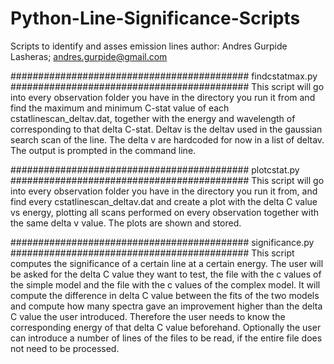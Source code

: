 # Python-Line-Significance-Scripts
Scripts to identify and asses emission lines
author: Andres Gurpide Lasheras; andres.gurpide@gmail.com

###########################################
            findcstatmax.py
###########################################
This script will go into every observation folder you have in the directory you run it from and find the maximum and minimum C-stat value of each cstatlinescan_deltav.dat, together with the energy and wavelength of corresponding to that delta C-stat. Deltav is the deltav used in the gaussian search scan of the line. The delta v are hardcoded for now in a list of deltav. The output is prompted in the command line.


###########################################
            plotcstat.py
###########################################
This script will go into every observation folder you have in the directory you run it from, and find every cstatlinescan_deltav.dat and create a plot with the delta C value vs energy, plotting all scans performed on every observation  together with the same delta v value. The plots are shown and stored.

###########################################
            significance.py
###########################################
This script computes the significance of a certain line at a certain energy. The user will be asked for the delta C value they want to test, the file with the c values of the simple model and the file with the c values of the complex model. It will compute the difference in delta C value between the fits of the two models and compute how many spectra gave an improvement higher than the delta C value the user introduced. Therefore the user needs to know the corresponding energy of that delta C value beforehand. Optionally the user can introduce a number of lines of the files to be read, if the entire file does not need to be processed.
